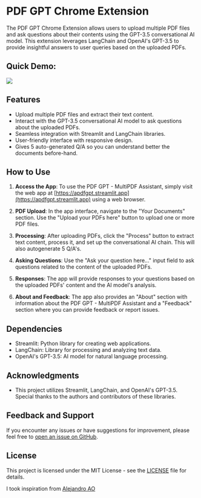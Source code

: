 # PDF GPT Chrome Extension

The PDF GPT Chrome Extension allows users to upload multiple PDF files and ask questions about their contents using the GPT-3.5 conversational AI model. This extension leverages LangChain and OpenAI's GPT-3.5 to provide insightful answers to user queries based on the uploaded PDFs.

## Quick Demo:
![](https://github.com/gaiborjosue/PDF-GPT/blob/main/resources/streamlitdemo.gif)

## Features

- Upload multiple PDF files and extract their text content.
- Interact with the GPT-3.5 conversational AI model to ask questions about the uploaded PDFs.
- Seamless integration with Streamlit and LangChain libraries.
- User-friendly interface with responsive design.
- Gives 5 auto-generated Q/A so you can understand better the documents before-hand.

## How to Use

1. **Access the App**: To use the PDF GPT - MultiPDF Assistant, simply visit the web app at [https://apdfgpt.streamlit.app](https://apdfgpt.streamlit.app) using a web browser.

2. **PDF Upload**: In the app interface, navigate to the "Your Documents" section. Use the "Upload your PDFs here" button to upload one or more PDF files.

3. **Processing**: After uploading PDFs, click the "Process" button to extract text content, process it, and set up the conversational AI chain. This will also autogenerate 5 Q/A's.

4. **Asking Questions**: Use the "Ask your question here..." input field to ask questions related to the content of the uploaded PDFs.

5. **Responses**: The app will provide responses to your questions based on the uploaded PDFs' content and the AI model's analysis.

6. **About and Feedback**: The app also provides an "About" section with information about the PDF GPT - MultiPDF Assistant and a "Feedback" section where you can provide feedback or report issues.

## Dependencies

- Streamlit: Python library for creating web applications.
- LangChain: Library for processing and analyzing text data.
- OpenAI's GPT-3.5: AI model for natural language processing.

## Acknowledgments

- This project utilizes Streamlit, LangChain, and OpenAI's GPT-3.5. Special thanks to the authors and contributors of these libraries.

## Feedback and Support

If you encounter any issues or have suggestions for improvement, please feel free to [open an issue on GitHub](https://github.com/gaiborjosue/PDF-GPT/issues).

## License

This project is licensed under the MIT License - see the [LICENSE](LICENSE) file for details.

I took inspiration from [Alejandro AO](https://www.youtube.com/@alejandro_ao)